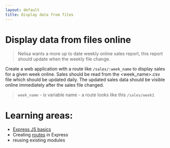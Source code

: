 ```yaml
---
layout: default
title: Display data from files
---
```


# Display data from files online

> Nelisa wants a more up to date weekly online sales report, this report should update when the weekly file change.

Create a web application with a route like `/sales/:week_name` to display sales for a given week online. Sales should be read from the <week_name>.csv file which should be updated daily. The updated sales data should be visible online immediately after the sales file changed.

> `week_name` - is variable name - a route looks like this `/sales/week1`

# Learning areas:

* [Express JS basics](http://expressjs.projectcodex.co)
* Creating [routes](http://expressjs.projectcodex.co/steps/routes.html) in Express
* reusing existing modules
